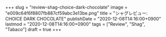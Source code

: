 +++
slug = "review-shag-choice-dark-chocolate"
image = "e009c64f6f8807fb887cf59abc3e13be.png"
title = "シャグレビュー: CHOICE DARK CHOCOLATE"
publishDate = "2020-12-08T14:16:00+0900"
lastmod = "2020-12-08T14:16:00+0900"
tags = ["Review", "Shag", "Tabaco"]
draft = true
+++
